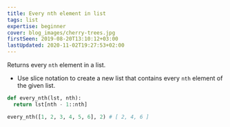 ```yaml
---
title: Every nth element in list
tags: list
expertise: beginner
cover: blog_images/cherry-trees.jpg
firstSeen: 2019-08-20T13:10:12+03:00
lastUpdated: 2020-11-02T19:27:53+02:00
---
```


Returns every `nth` element in a list.

- Use slice notation to create a new list that contains every `nth` element of the given list.

```py
def every_nth(lst, nth):
  return lst[nth - 1::nth]
```

```py
every_nth([1, 2, 3, 4, 5, 6], 2) # [ 2, 4, 6 ]
```
